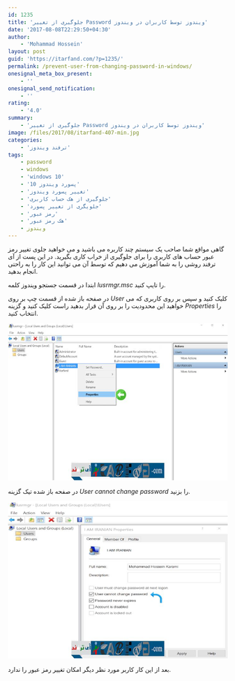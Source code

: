 ```yaml
---
id: 1235
title: 'جلوگیری از تغییر Password ویندوز توسط کاربران در ویندوز'
date: '2017-08-08T22:29:50+04:30'
author:
    - 'Mohammad Hossein'
layout: post
guid: 'https://itarfand.com/?p=1235/'
permalink: /prevent-user-from-changing-password-in-windows/
onesignal_meta_box_present:
    - ''
onesignal_send_notification:
    - ''
rating:
    - '4.0'
summary:
    - 'جلوگیری از تغییر Password ویندوز توسط کاربران در ویندوز'
image: /files/2017/08/itarfand-407-min.jpg
categories:
    - 'ترفند ویندوز'
tags:
    - password
    - windows
    - 'windows 10'
    - 'پسورد ویندوز 10'
    - 'تغییر پسورد ویندوز'
    - 'جلوگیری از هک حساب کاربری'
    - 'جلویگری از تغییر پسورد'
    - 'رمز عبور'
    - 'هک رمز عبور'
    - ویندوز
---
```


گاهی مواقع شما صاحب یک سیستم چند کاربره می باشید و می خواهید جلوی تغییر رمز عبور حساب های کاربری را برای جلوگیری از خراب کاری بگیرید. در این پست از آی ترفند روشی را به شما آموزش می دهیم که توسط آن می توانید این کار را به راحتی انجام بدهید.

ابتدا در قسمت جستجو ویندوز کلمه *lusrmgr.msc* را تایپ کنید.

در صفحه باز شده از قسمت چپ بر روی *User* کلیک کنید و سپس بر روی کاربری که می خواهید این محدودیت را بر روی آن قرار بدهید راست کلیک کنید و گزینه *Properties* را انتخاب کنید.

![mhkarami97](/files/2017/08/itarfand-405-min.jpg)

در صفحه باز شده تیک گزینه *User cannot change password* را بزنید.

![mhkarami97](/files/2017/08/itarfand-406-min.jpg)

بعد از این کار کاربر مورد نظر دیگر امکان تغییر رمز عبور را ندارد.